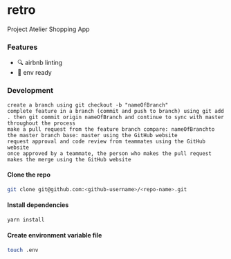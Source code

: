 # retro
Project Atelier Shopping App

### Features

- 🔍 airbnb linting
- 💾 env ready

### Development

```sync with the master branch using git checkout master then git pull origin master
create a branch using git checkout -b "nameOfBranch"
complete feature in a branch (commit and push to branch) using git add . then git commit origin nameOfBranch and continue to sync with master throughout the process
make a pull request from the feature branch compare: nameOfBranchto the master branch base: master using the GitHub website
request approval and code review from teammates using the GitHub website
once approved by a teammate, the person who makes the pull request makes the merge using the GitHub website
```
#### Clone the repo

```sh
git clone git@github.com:<github-username>/<repo-name>.git
```

#### Install dependencies

```sh
yarn install
```

#### Create environment variable file

```sh
touch .env
```


